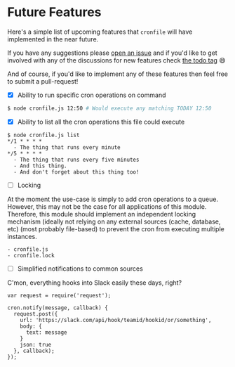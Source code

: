 # Future Features

Here's a simple list of upcoming features that `cronfile` will have implemented in the near future.

If you have any suggestions please [open an issue][issues] and if you'd like to get involved with any of the discussions
for new features check [the todo tag][todos] :smile:

And of course, if you'd like to implement any of these features then feel free to submit a pull-request!

- [x] Ability to run specific cron operations on command

```sh
$ node cronfile.js 12:50 # Would execute any matching TODAY 12:50
```

- [x] Ability to list all the cron operations this file could execute

```
$ node cronfile.js list
*/1 * * * *
  - The thing that runs every minute
*/5 * * * *
  - The thing that runs every five minutes
  - And this thing.
  - And don't forget about this thing too!
```

- [ ] Locking

At the moment the use-case is simply to add cron operations to a queue. However, this may not be the case for all
applications of this module. Therefore, this module should implement an independent locking mechanism (ideally not
relying on any external sources (cache, database, etc) (most probably file-based) to prevent the cron from executing
multiple instances.

```
- cronfile.js
- cronfile.lock
```

- [ ] Simplified notifications to common sources

C'mon, everything hooks into Slack easily these days, right?

```
var request = require('request');

cron.notify(message, callback) {
  request.post({
    url: 'https://slack.com/api/hook/teamid/hookid/or/something',
    body: {
      text: message
    }
    json: true
  }, callback);
});
```

[issues]: https://github.com/jdrydn/cronfile/issues
[todos]: https://github.com/jdrydn/cronfile/labels/todo
